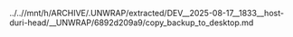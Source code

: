 ../..//mnt/h/ARCHIVE/.UNWRAP/extracted/DEV__2025-08-17__1833__host-duri-head/__UNWRAP/6892d209a9/copy_backup_to_desktop.md